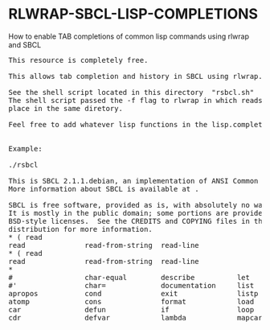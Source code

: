 # RLWRAP-SBCL-LISP-COMPLETIONS
How to enable TAB completions of common lisp commands using rlwrap and SBCL
<pre>
This resource is completely free.

This allows tab completion and history in SBCL using rlwrap.

See the shell script located in this directory  "rsbcl.sh"  as it provides arguments to specify breaks and calls sbcl.
The shell script passed the -f flag to rlwrap in which reads the file lisp.conpletions in which you will need to 
place in the same diretory.

Feel free to add whatever lisp functions in the lisp.completions file.


Example:

./rsbcl

This is SBCL 2.1.1.debian, an implementation of ANSI Common Lisp.
More information about SBCL is available at <http://www.sbcl.org/>.

SBCL is free software, provided as is, with absolutely no warranty.
It is mostly in the public domain; some portions are provided under
BSD-style licenses.  See the CREDITS and COPYING files in the
distribution for more information.
* ( read
read              read-from-string  read-line         
* ( read
read              read-from-string  read-line         
*       
#                 char-equal        describe          let               princ             read-line         string-upcase
#'                char=             documentation     list              print             setf              string=
apropos           cond              exit              listp             ql:quickload      string            symbolp
atomp             cons              format            load              quote             string-downcase   t
car               defun             if                loop              read              string-equal      write
cdr               defvar            lambda            mapcar            read-from-string  string-trim       write-line
